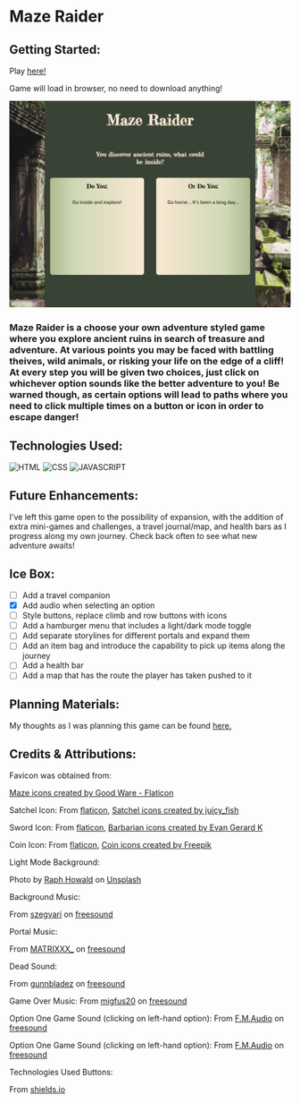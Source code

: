 # Maze Raider

## Getting Started:
Play [here!](https://bryce-cazier-maze.netlify.app/)

Game will load in browser, no need to download anything!

![screenshot of game load page](./assets/images/Maze-Raider-Screenshot.png)

### Maze Raider is a choose your own adventure styled game where you explore ancient ruins in search of treasure and adventure. At various points you may be faced with battling theives, wild animals, or risking your life on the edge of a cliff! At every step you will be given two choices, just click on whichever option sounds like the better adventure to you! Be warned though, as certain options will lead to paths where you need to click multiple times on a button or icon in order to escape danger!

## Technologies Used:
![HTML](https://img.shields.io/badge/-HTML-green)
![CSS](https://img.shields.io/badge/-CSS-blueviolet)
![JAVASCRIPT](https://img.shields.io/badge/-Javascript-yellow)

## Future Enhancements:
I've left this game open to the possibility of expansion, with the addition of extra mini-games and challenges, a travel journal/map, and health bars as I progress along my own journey. Check back often to see what new adventure awaits!

## Ice Box:
- [ ] Add a travel companion
- [X] Add audio when selecting an option
- [ ] Style buttons, replace climb and row buttons with icons
- [ ] Add a hamburger menu that includes a light/dark mode toggle
- [ ] Add separate storylines for different portals and expand them
- [ ] Add an item bag and introduce the capability to pick up items along the journey
- [ ] Add a health bar
- [ ] Add a map that has the route the player has taken pushed to it

## Planning Materials:
My thoughts as I was planning this game can be found [here.](https://docs.google.com/document/d/1p7VmkYgwXGtXGA-RRMRZaGgOxLO5V7W77Y6wOlWPIkE/edit)

## Credits & Attributions:

Favicon was obtained from:

[Maze icons created by Good Ware - Flaticon](https://www.flaticon.com/free-icons/maze)

Satchel Icon:
From [flaticon](https://flaticon.com), [Satchel icons created by juicy_fish]("https://www.flaticon.com/free-icons/satchel") 

Sword Icon:
From [flaticon](https://flaticon.com), [Barbarian icons created by Evan Gerard K]("https://www.flaticon.com/free-icons/barbarian")

Coin Icon:
From [flaticon](https://flaticon.com), [Coin icons created by Freepik]("https://www.flaticon.com/free-icons/coin")


Light Mode Background:

Photo by [Raph Howald](https://unsplash.com/@raphhowald?utm_source=unsplash&utm_medium=referral&utm_content=creditCopyText) on [Unsplash](https://unsplash.com/photos/GSCtoEEqntQ?utm_source=unsplash&utm_medium=referral&utm_content=creditCopyText)

Background Music:

From [szegvari](https://freesound.org/people/szegvari/) on [freesound](https://freesound.org/people/szegvari/sounds/580374/)
  
Portal Music:

From [MATRIXXX_](https://freesound.org/people/MATRIXXX_/) on [freesound](https://freesound.org/people/MATRIXXX_/sounds/657541/)

Dead Sound:

From [gunnbladez](https://freesound.org/people/gunnbladez/) on [freesound](https://freesound.org/people/gunnbladez/sounds/662620/)

Game Over Music: 
From [migfus20](https://freesound.org/people/Migfus20/) on [freesound](https://freesound.org/people/Migfus20/sounds/559834/)

Option One Game Sound (clicking on left-hand option):
From [F.M.Audio](https://freesound.org/people/F.M.Audio/) on [freesound](https://freesound.org/people/F.M.Audio/sounds/570525/)

Option One Game Sound (clicking on left-hand option):
From [F.M.Audio](https://freesound.org/people/F.M.Audio/) on [freesound](https://freesound.org/people/F.M.Audio/sounds/570533/)

Technologies Used Buttons:

From [shields.io](https://shields.io/)

